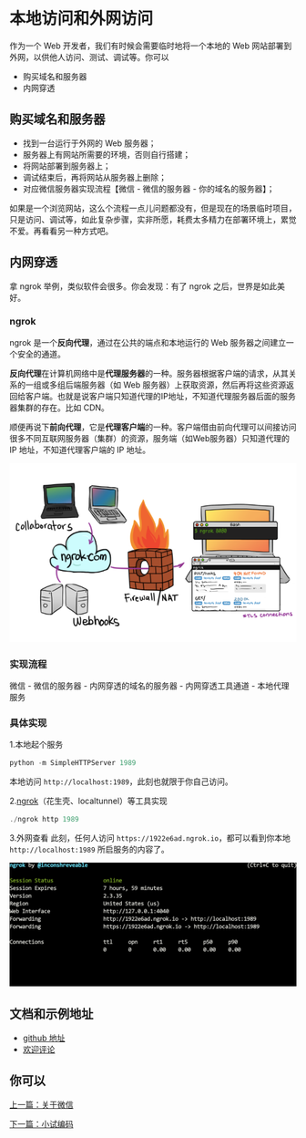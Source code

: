 # 本地访问和外网访问

作为一个 Web 开发者，我们有时候会需要临时地将一个本地的 Web 网站部署到外网，以供他人访问、测试、调试等。你可以

- 购买域名和服务器
- 内网穿透

## 购买域名和服务器

- 找到一台运行于外网的 Web 服务器；
- 服务器上有网站所需要的环境，否则自行搭建；
- 将网站部署到服务器上；
- 调试结束后，再将网站从服务器上删除；
- 对应微信服务器实现流程【微信 - 微信的服务器 - 你的域名的服务器】；

如果是一个浏览网站，这么个流程一点儿问题都没有，但是现在的场景临时项目，只是访问、调试等，如此复杂步骤，实非所愿，耗费太多精力在部署环境上，累觉不爱。再看看另一种方式吧。

## 内网穿透

拿 ngrok 举例，类似软件会很多。你会发现：有了 ngrok 之后，世界是如此美好。

### ngrok

ngrok 是一个**反向代理**，通过在公共的端点和本地运行的 Web 服务器之间建立一个安全的通道。

**反向代理**在计算机网络中是**代理服务器**的一种。服务器根据客户端的请求，从其关系的一组或多组后端服务器（如 Web 服务器）上获取资源，然后再将这些资源返回给客户端。也就是说客户端只知道代理的IP地址，不知道代理服务器后面的服务器集群的存在。比如 CDN。

顺便再说下**前向代理**，它是**代理客户端**的一种。客户端借由前向代理可以间接访问很多不同互联网服务器（集群）的资源，服务端（如Web服务器）只知道代理的 IP 地址，不知道代理客户端的 IP 地址。

![ngrok](assets/ngrok.png)

### 实现流程

微信 - 微信的服务器 - 内网穿透的域名的服务器 - 内网穿透工具通道 - 本地代理服务

### 具体实现

1.本地起个服务

```js
python -m SimpleHTTPServer 1989
```
本地访问 `http://localhost:1989`，此刻也就限于你自己访问。

2.[ngrok][]（花生壳、localtunnel）等工具实现

```js
./ngrok http 1989
```

3.外网查看
此刻，任何人访问 `https://1922e6ad.ngrok.io`，都可以看到你本地 `http://localhost:1989` 所启服务的内容了。

![查看](./assets/ngrok-cli.png)


## 文档和示例地址

- [github 地址](https://github.com/ruizhengyun/nodejs-weixin)
- [欢迎评论](https://github.com/ruizhengyun/nodejs-weixin/issues/3)

## 你可以

[上一篇：关于微信](./weixin.md)

[下一篇：小试编码](./code.md)

[ngrok]: https://ngrok.com/
